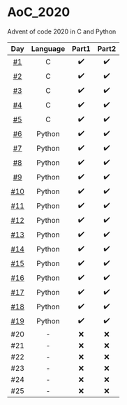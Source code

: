 # AoC_2020
Advent of code 2020 in C and Python

| Day   |      Language      |  Part1 | Part2 |
|:----------:|:-------------:|:------:|:------:|
| [#1](./01_C/) |  C | :heavy_check_mark: | :heavy_check_mark: |
| [#2](./02_C/) |  C | :heavy_check_mark: | :heavy_check_mark: |
| [#3](./03_C/) |  C | :heavy_check_mark: | :heavy_check_mark: |
| [#4](./04_C/) |  C | :heavy_check_mark: | :heavy_check_mark: |
| [#5](./05_C/) |  C | :heavy_check_mark: | :heavy_check_mark: |
| [#6](./06_Python/) | Python | :heavy_check_mark: | :heavy_check_mark: |
| [#7](./07_Python/) | Python | :heavy_check_mark: | :heavy_check_mark: |
| [#8](./08_Python/) | Python | :heavy_check_mark: | :heavy_check_mark: |
| [#9](./09_Python/) | Python | :heavy_check_mark: | :heavy_check_mark: |
| [#10](./10_Python/) | Python | :heavy_check_mark: | :heavy_check_mark: |
| [#11](./11_Python/) | Python | :heavy_check_mark: | :heavy_check_mark: |
| [#12](./12_Python/) | Python | :heavy_check_mark: | :heavy_check_mark: |
| [#13](./13_Python/) | Python | :heavy_check_mark: | :heavy_check_mark: |
| [#14](./14_Python/) | Python | :heavy_check_mark: | :heavy_check_mark: |
| [#15](./15_Python/) | Python | :heavy_check_mark: | :heavy_check_mark: |
| [#16](./16_Python/) | Python | :heavy_check_mark: | :heavy_check_mark: |
| [#17](./17_Python/) | Python | :heavy_check_mark: | :heavy_check_mark: |
| [#18](./18_Python/) | Python | :heavy_check_mark: | :heavy_check_mark: |
| [#19](./19_Python/) | Python | :heavy_check_mark: | :heavy_check_mark: |
| #20 | - | :x: | :x: |
| #21 | - | :x: | :x: |
| #22 | - | :x: | :x: |
| #23 | - | :x: | :x: |
| #24 | - | :x: | :x: |
| #25 | - | :x: | :x: |
